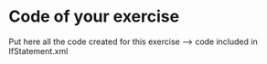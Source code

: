 # Code of your exercise

Put here all the code created for this exercise
--> code included in IfStatement.xml
